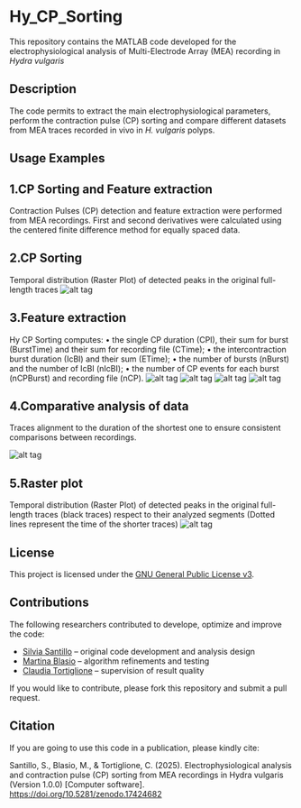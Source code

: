 # Hy_CP_Sorting
This repository contains the MATLAB code developed for the  electrophysiological analysis of Multi-Electrode Array (MEA) recording in *Hydra vulgaris* 

## Description
The code permits to extract the main electrophysiological parameters, perform the contraction pulse (CP) sorting and compare different datasets from MEA traces recorded in vivo in *H. vulgaris* polyps. 

## Usage Examples
## 1.CP Sorting and Feature extraction 

Contraction Pulses (CP) detection and feature extraction were performed from MEA recordings. First and second derivatives were calculated using the centered finite difference method for equally spaced data.
<!--![alt tag](images/HY_Rec.png)-->

## 2.CP Sorting 

Temporal distribution (Raster Plot) of detected peaks in the original full-length traces 
![alt tag](images/RasterPlot_1.png)

## 3.Feature extraction 

Hy CP Sorting computes:
• the single CP duration (CPI), their sum for burst (BurstTime) and their sum
for recording file (CTime);
• the intercontraction burst duration (IcBI) and their sum (ETime);
• the number of bursts (nBurst) and the number of IcBI (nIcBI);
• the number of CP events for each burst (nCPBurst) and recording file (nCP).
![alt tag](images/CPI.png)
![alt tag](images/IcBI.png)
![alt tag](images/Sum_CPburst.png)
![alt tag](images/N_CPburst.png)

## 4.Comparative analysis of data

Traces alignment to the duration of the shortest one to ensure consistent comparisons between recordings.

![alt tag](images/Overlap.png)

## 5.Raster plot

Temporal distribution (Raster Plot) of detected peaks in the original full-length traces (black traces) respect to their analyzed segments (Dotted lines represent the time of the shorter traces)
![alt tag](images/RasterPlot_2.png)

## License

This project is licensed under the [GNU General Public License v3](https://www.gnu.org/licenses/gpl-3.0.html).

## Contributions

The following researchers contributed to develope, optimize and improve the code:

- [Silvia Santillo](https://orcid.org/0000-0002-4076-0173) – original code development and analysis design  
- [Martina Blasio](https://orcid.org/0000-0001-7548-5565) – algorithm refinements and testing
- [Claudia Tortiglione](https://orcid.org/0000-0003-1447-7611) – supervision of result quality  

If you would like to contribute, please fork this repository and submit a pull request.

## Citation

If you are going to use this code in a publication, please kindly cite:

Santillo, S., Blasio, M., & Tortiglione, C. (2025). Electrophysiological analysis and contraction pulse (CP) sorting from MEA recordings in Hydra vulgaris (Version 1.0.0) [Computer software]. https://doi.org/10.5281/zenodo.17424682


